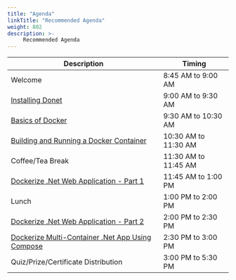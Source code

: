 ```yaml
---
title: "Agenda"
linkTitle: "Recommended Agenda"
weight: 802
description: >-
     Recommended Agenda
---
```



| Description | Timing |
| --- | --- |
| Welcome | 8:45 AM to 9:00 AM |
| [Installing Donet](../prerequisite/) | 9:00 AM to 9:30 AM |
| [Basics of Docker](../basics/) | 9:30 AM to 10:30 AM |
| [Building and Running a Docker Container](../building/) | 10:30 AM to 11:30 AM |
| Coffee/Tea Break | 11:30 AM to 11:45 AM |
| [Dockerize .Net Web Application - Part 1 ](../dotnetwebapp/) |  11:45 AM to 1:00 PM|
| Lunch | 1:00 PM to 2:00 PM |
| [Dockerize .Net Web Application - Part 2 ](../dotnetwebapp/) |  2:00 PM to 2:30 PM |
| [Dockerize Multi-Container .Net App Using Compose](../compose/) | 2:30 PM to 3:00 PM |
| Quiz/Prize/Certificate Distribution | 3:00 PM to 5:30 PM |
